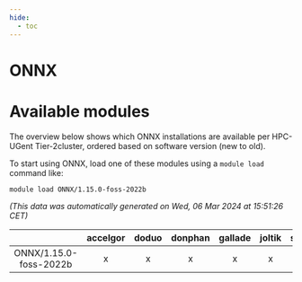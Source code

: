 ```yaml
---
hide:
  - toc
---
```


ONNX
====

# Available modules


The overview below shows which ONNX installations are available per HPC-UGent Tier-2cluster, ordered based on software version (new to old).

To start using ONNX, load one of these modules using a `module load` command like:

```shell
module load ONNX/1.15.0-foss-2022b
```

*(This data was automatically generated on Wed, 06 Mar 2024 at 15:51:26 CET)*  

| |accelgor|doduo|donphan|gallade|joltik|skitty|
| :---: | :---: | :---: | :---: | :---: | :---: | :---: |
|ONNX/1.15.0-foss-2022b|x|x|x|x|x|x|
